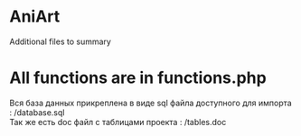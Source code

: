 # AniArt
Additional files to summary
# All functions are in functions.php
  Вся база данных прикреплена в виде sql файла доступного для импорта : /database.sql
  <br>Так же есть	doc файл с таблицами проекта : /tables.doc
